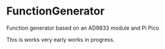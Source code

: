 # FunctionGenerator
Function generator based on an AD9833 module and Pi Pico

This is works very early works in progress.
